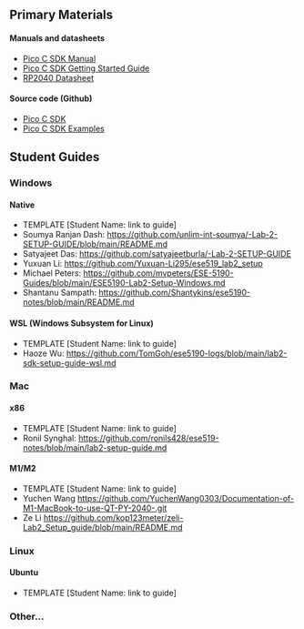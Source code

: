 ## Primary Materials
#### Manuals and datasheets
- [Pico C SDK Manual](https://datasheets.raspberrypi.com/pico/raspberry-pi-pico-c-sdk.pdf)
- [Pico C SDK Getting Started Guide](https://datasheets.raspberrypi.com/pico/getting-started-with-pico.pdf)
- [RP2040 Datasheet](https://datasheets.raspberrypi.com/rp2040/rp2040-datasheet.pdf)

#### Source code (Github)
- [Pico C SDK](https://github.com/raspberrypi/pico-sdk)
- [Pico C SDK Examples](https://github.com/raspberrypi/pico-examples)

## Student Guides

### Windows
#### Native
- TEMPLATE [Student Name: link to guide]
- Soumya Ranjan Dash: https://github.com/unlim-int-soumya/-Lab-2-SETUP-GUIDE/blob/main/README.md
- Satyajeet Das: https://github.com/satyajeetburla/-Lab-2-SETUP-GUIDE
- Yuxuan Li: https://github.com/Yuxuan-Li295/ese519_lab2_setup
- Michael Peters: https://github.com/mvpeters/ESE-5190-Guides/blob/main/ESE5190-Lab2-Setup-Windows.md
- Shantanu Sampath: https://github.com/Shantykins/ese5190-notes/blob/main/README.md
#### WSL (Windows Subsystem for Linux)
- TEMPLATE [Student Name: link to guide]
- Haoze Wu: https://github.com/TomGoh/ese5190-logs/blob/main/lab2-sdk-setup-guide-wsl.md
### Mac
#### x86
- TEMPLATE [Student Name: link to guide]
- Ronil Synghal: https://github.com/ronils428/ese519-notes/blob/main/lab2-setup-guide.md
#### M1/M2
- TEMPLATE [Student Name: link to guide]
- Yuchen Wang https://github.com/YuchenWang0303/Documentation-of-M1-MacBook-to-use-QT-PY-2040-.git
- Ze Li https://github.com/kop123meter/zeli-Lab2_Setup_guide/blob/main/README.md
### Linux
#### Ubuntu
- TEMPLATE [Student Name: link to guide]

### Other...
